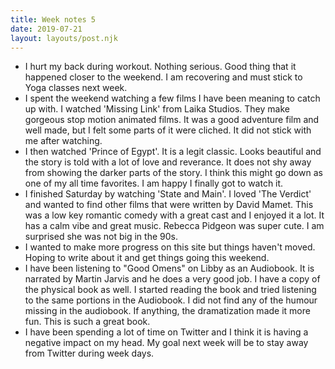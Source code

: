 ```yaml
---
title: Week notes 5
date: 2019-07-21
layout: layouts/post.njk
---
```


- I hurt my back during workout. Nothing serious. Good thing that it happened closer to the weekend. I am recovering and must stick to Yoga classes next week.
- I spent the weekend watching a few films I have been meaning to catch up with. I watched 'Missing Link' from Laika Studios. They make gorgeous stop motion animated films. It was a good adventure film and well made, but I felt some parts of it were cliched. It did not stick with me after watching. 
- I then watched 'Prince of Egypt'. It is a legit classic. Looks beautiful and the story is told with a lot of love and reverance. It does not shy away from showing the darker parts of the story. I think this might go down as one of my all time favorites. I am happy I finally got to watch it.
- I finished Saturday by watching 'State and Main'. I loved 'The Verdict' and wanted to find other films that were written by David Mamet. This was a low key romantic comedy with a great cast and I enjoyed it a lot. It has a calm vibe and great music. Rebecca Pidgeon was super cute. I am surprised she was not big in the 90s.
- I wanted to make more progress on this site but things haven't moved. Hoping to write about it and get things going this weekend.
- I have been listening to "Good Omens" on Libby as an Audiobook. It is narrated by Martin Jarvis and he does a very good job. I have a copy of the physical book as well. I started reading the book and tried listening to the same portions in the Audiobook. I did not find any of the humour missing in the audiobook. If anything, the dramatization made it more fun. This is such a great book.
- I have been spending a lot of time on Twitter and I think it is having a negative impact on my head. My goal next week will be to stay away from Twitter during week days.